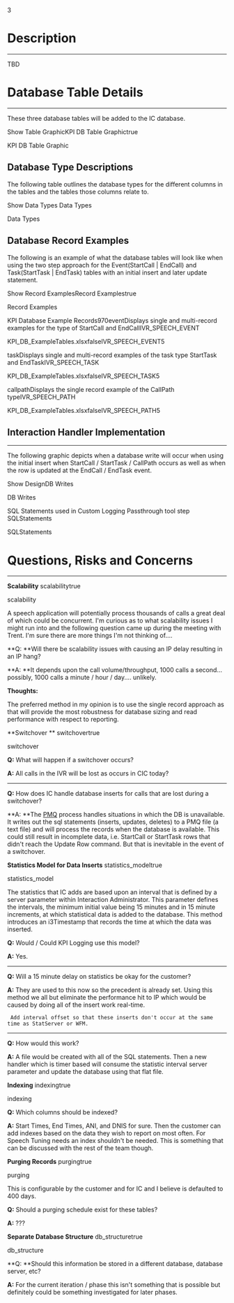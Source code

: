 3

# Description

* * *

TBD

# Database Table Details

* * *

These three database tables will be added to the IC database.

Show Table GraphicKPI DB Table Graphictrue

KPI DB Table Graphic

 

## Database Type Descriptions

The following table outlines the database types for the different columns in the tables and the tables those columns relate to. 

Show Data Types Data Types

Data Types

 

## Database Record Examples

The following is an example of what the database tables will look like when using the two step approach for the Event(StartCall | EndCall) and Task(StartTask | EndTask) tables with an initial insert and later update statement.

Show Record ExamplesRecord Examplestrue

Record Examples

 

 

KPI Database Example Records970eventDisplays single and multi-record examples for the type of StartCall and EndCallIVR_SPEECH_EVENT

KPI_DB_ExampleTables.xlsxfalseIVR_SPEECH_EVENT5

taskDisplays single and multi-record examples of the task type StartTask and EndTaskIVR_SPEECH_TASK

KPI_DB_ExampleTables.xlsxfalseIVR_SPEECH_TASK5

callpathDisplays the single record example of the CallPath typeIVR_SPEECH_PATH

KPI_DB_ExampleTables.xlsxfalseIVR_SPEECH_PATH5

## Interaction Handler Implementation

* * *

The following graphic depicts when a database write will occur when using the initial insert when StartCall / StartTask / CallPath occurs as well as when the row is updated at the EndCall / EndTask event.

Show DesignDB Writes

DB Writes

SQL Statements used in Custom Logging Passthrough tool step SQLStatements

SQLStatements

# Questions, Risks and Concerns

* * *

**Scalability**  scalabilitytrue

scalability

A speech application will potentially process thousands of calls a great deal of which could be concurrent. I'm curious as to what scalability issues I might run into and the following question came up during the meeting with Trent. I'm sure there are more things I'm not thinking of....

**Q:  **Will there be scalability issues with causing an IP delay resulting in an IP hang?

**A:  **It depends upon the call volume/throughput, 1000 calls a second... possibly, 1000 calls a minute / hour / day.... unlikely.

**Thoughts:**

The preferred method in my opinion is to use the single record approach as that will provide the most robustness for database sizing and read performance with respect to reporting.

**Switchover  ** switchovertrue

switchover

**Q:**  What will happen if a switchover occurs?

**A:**  All calls in the IVR will be lost as occurs in CIC today?

* * *

**Q:**  How does IC handle database inserts for calls that are lost during a switchover?

**A:  **The [PMQ](https://confluence.inin.com/display/CIC/Working+with+PMQ) process handles situations in which the DB is unavailable. It writes out the sql statements (inserts, updates, deletes) to a PMQ file (a text file) and will process the records when the database is available. This could still result in incomplete data, i.e. StartCall or StartTask rows that didn't reach the Update Row command. But that is inevitable in the event of a switchover.

**Statistics Model for Data Inserts**  statistics_modeltrue

statistics_model

The statistics that IC adds are based upon an interval that is defined by a server parameter within Interaction Administrator. This parameter defines the intervals, the minimum initial value being 15 minutes and in 15 minute increments, at which statistical data is added to the database. This method introduces an i3Timestamp that records the time at which the data was inserted.

**Q:**  Would / Could KPI Logging use this model?

**A:**  Yes.

* * *

**Q:**  Will a 15 minute delay on statistics be okay for the customer?

**A:**  They are used to this now so the precedent is already set. Using this method we all but eliminate the performance hit to IP which would be caused by doing all of the insert work real-time.

     Add interval offset so that these inserts don't occur at the same time as StatServer or WFM.

* * *

**Q:**  How would this work?

**A:**  A file would be created with all of the SQL statements. Then a new handler which is timer based will consume the statistic interval server parameter and update the database using that flat file.

**Indexing**  indexingtrue

indexing

**Q:**  Which columns should be indexed?

**A:**  Start Times, End Times, ANI, and DNIS for sure. Then the customer can add indexes based on the data they wish to report on most often. For Speech Tuning needs an index shouldn't be needed. This is something that can be discussed with the rest of the team though.

**Purging Records**  purgingtrue

purging

This is configurable by the customer and for IC and I believe is defaulted to 400 days.

**Q:**  Should a purging schedule exist for these tables? 

**A:**  ???

**Separate Database Structure**  db_structuretrue

db_structure

**Q:  **Should this information be stored in a different database, database server, etc?

**A:**  For the current iteration / phase this isn't something that is possible but definitely could be something investigated for later phases.
